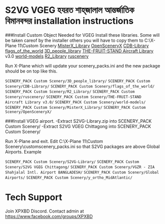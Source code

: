 # S2VG VGEG  হযরত শাহ্‌জালাল আন্তর্জাতিক বিমানবন্দর  installation instructions
###Install Custom Object Needed for VGEG
Install these libraries. Some will be taken careof by the installer others you will have to copy them to C:\X-Plane 11\Custom Scenery
[MisterX_Library](https://forums.x-plane.org/index.php?/files/file/28167-misterx-library-and-static-aircraft-extension/ "MisterX_Library")
[OpenSceneryX](https://www.opensceneryx.com/ "OpenSceneryX")
[CDB-Library](https://forums.x-plane.org/index.php?/files/file/27907-cdb-library/ "CDB-Library")
[flags_of_the_world](https://forums.x-plane.org/index.php?/files/file/17090-flags-of-the-world-real-flag-ii/ "flags_of_the_world")
[3D_people_library](https://forums.x-plane.org/index.php?/files/file/26611-3d-people-library/ "3D_people_library")
[THE-FRUIT-STAND Aircraft Library](https://forums.x-plane.org/index.php?/files/file/27545-the-fruit-stand-aircraft-library/ "THE-FRUIT-STAND Aircraft Library") v3.0
[world-models](https://forums.x-plane.org/index.php?/files/file/32135-world-models-library/ "world-models")
[R2_Library](http://r2.xpl.cz/ "R2_Library")
[ruscenery](http://ruscenery.x-air.ru/ "ruscenery")

Run X-Plane which will update your scenery_packs.ini and the new package should be on top like this.

`SCENERY_PACK Custom Scenery/3D_people_library/`
`SCENERY_PACK Custom Scenery/CDB-Library/`
`SCENERY_PACK Custom Scenery/flags_of_the_world/`
`SCENERY_PACK Custom Scenery/R2_Library/`
`SCENERY_PACK Custom Scenery/ruscenery/`
`SCENERY_PACK Custom Scenery/THE-FRUIT-STAND Aircraft Library v3.0/`
`SCENERY_PACK Custom Scenery/world-models/`
`SCENERY_PACK Custom Scenery/MisterX_Library/`
`SCENERY_PACK Custom Scenery/OpenSceneryX/`

###Install VGEG airport.
-Extract S2VG-Library.zip into SCENERY_PACK Custom Scenery/
-Extract S2VG VGEG Chittagong into SCENERY_PACK Custom Scenery/

Run X-Plane and exit. Edit  C:\X-Plane 11\Custom Scenery\customscenery_packs.ini so that S2VG packages are above Global Airports. Example

`SCENERY_PACK Custom Scenery/S2VG-Library/`
`SCENERY_PACK Custom Scenery/S2VG VGEG Chittagong/`
`SCENERY_PACK Custom Scenery/VGZR - ZIA Shahjalal Intl. Airport BANGLADESH/`
`SCENERY_PACK Custom Scenery/Global Airports/`
`SCENERY_PACK Custom Scenery/y_ortho_MidAtlantic/`

# Tech Support
Join XPXBD Discord.
Contact admin at https://www.facebook.com/groups/XPXBD